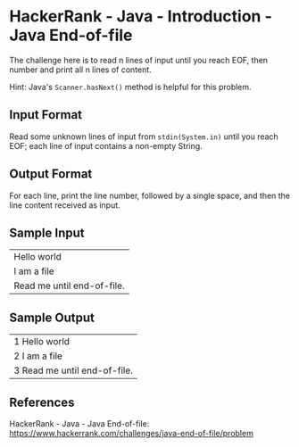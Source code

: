 # HackerRank - Java - Introduction - Java End-of-file
The challenge here is to read n lines of input until you reach EOF, then number and print all n lines of content.

Hint: Java's `Scanner.hasNext()` method is helpful for this problem.


## Input Format
Read some unknown  lines of input from `stdin(System.in)` until you reach EOF; 
each line of input contains a non-empty String.


## Output Format
For each line, print the line number, followed by a single space, and then the line content received as input.


## Sample Input
|                            |
|----------------------------|
| Hello world                |
| I am a file                |
| Read me until end-of-file. |


## Sample Output
|                              |
|------------------------------|
| 1 Hello world                |
| 2 I am a file                |
| 3 Read me until end-of-file. |


## References
HackerRank - Java - Java End-of-file:
https://www.hackerrank.com/challenges/java-end-of-file/problem